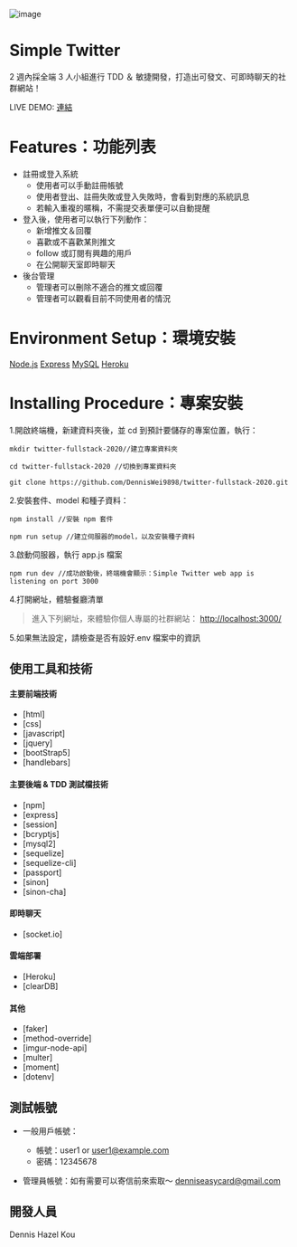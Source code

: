 ![image](https://miro.medium.com/max/1400/1*pyHY_wy7wIHiuAjAC3npAA.png)

# Simple Twitter

2 週內採全端 3 人小組進行 TDD ＆ 敏捷開發，打造出可發文、可即時聊天的社群網站！

LIVE DEMO: [連結](https://twitter-fullstack-team-9.herokuapp.com/)

# Features：功能列表

- 註冊或登入系統
  - 使用者可以手動註冊帳號
  - 使用者登出、註冊失敗或登入失敗時，會看到對應的系統訊息
  - 若輸入重複的暱稱，不需提交表單便可以自動提醒
- 登入後，使用者可以執行下列動作：
  - 新增推文＆回覆
  - 喜歡或不喜歡某則推文
  - follow 或訂閱有興趣的用戶
  - 在公開聊天室即時聊天
- 後台管理
  - 管理者可以刪除不適合的推文或回覆
  - 管理者可以觀看目前不同使用者的情況

# Environment Setup：環境安裝

[Node.js](https://nodejs.org/en/)
[Express](https://expressjs.com/)
[MySQL](https://www.mysql.com/)
[Heroku](https://dashboard.heroku.com/)

# Installing Procedure：專案安裝

1.開啟終端機，新建資料夾後，並 cd 到預計要儲存的專案位置，執行：

```
mkdir twitter-fullstack-2020//建立專案資料夾
```

```
cd twitter-fullstack-2020 //切換到專案資料夾
```

```
git clone https://github.com/DennisWei9898/twitter-fullstack-2020.git
```

2.安裝套件、model 和種子資料：

```
npm install //安裝 npm 套件
```

```
npm run setup //建立伺服器的model，以及安裝種子資料
```

3.啟動伺服器，執行 app.js 檔案

```
npm run dev //成功啟動後，終端機會顯示：Simple Twitter web app is listening on port 3000

```

4.打開網址，體驗餐廳清單

> 進入下列網址，來體驗你個人專屬的社群網站： [http://localhost:3000/](http://localhost:3000/)

5.如果無法設定，請檢查是否有設好.env 檔案中的資訊

## 使用工具和技術

#### 主要前端技術

- [html]
- [css]
- [javascript]
- [jquery]
- [bootStrap5]
- [handlebars]

#### 主要後端 & TDD 測試檔技術

- [npm]
- [express]
- [session]
- [bcryptjs]
- [mysql2]
- [sequelize]
- [sequelize-cli]
- [passport]
- [sinon]
- [sinon-cha]

#### 即時聊天

- [socket.io]

#### 雲端部署

- [Heroku]
- [clearDB]

#### 其他

- [faker]
- [method-override]
- [imgur-node-api]
- [multer]
- [moment]
- [dotenv]

## 測試帳號

- 一般用戶帳號：

  - 帳號：user1 or user1@example.com
  - 密碼：12345678

- 管理員帳號：如有需要可以寄信前來索取～ denniseasycard@gmail.com

## 開發人員

Dennis
Hazel
Kou
